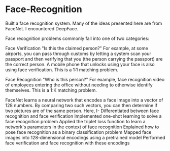 # Face-Recognition
Built a face recognition system. Many of the ideas presented here are from FaceNet. I encountered DeepFace.

Face recognition problems commonly fall into one of two categories:

Face Verification "Is this the claimed person?" For example, at some airports, you can pass through customs by letting a system scan your passport and then verifying that you (the person carrying the passport) are the correct person. A mobile phone that unlocks using your face is also using face verification. This is a 1:1 matching problem.

Face Recognition "Who is this person?" For example,  face recognition video of employees entering the office without needing to otherwise identify themselves. This is a 1:K matching problem.

FaceNet learns a neural network that encodes a face image into a vector of 128 numbers. By comparing two such vectors, you can then determine if two pictures are of the same person.
Here, I-
Differentiated between face recognition and face verification
Implemented one-shot learning to solve a face recognition problem
Applied the triplet loss function to learn a network's parameters in the context of face recognition
Explained how to pose face recognition as a binary classification problem
Mapped face images into 128-dimensional encodings using a pretrained model
Performed face verification and face recognition with these encodings
